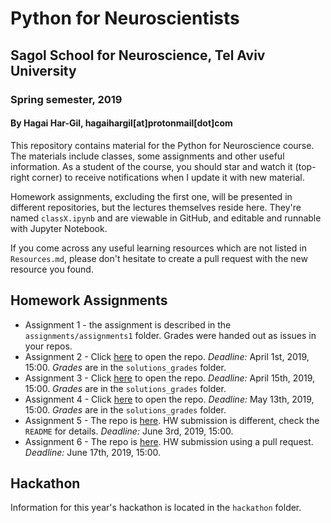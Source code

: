 # Python for Neuroscientists

## Sagol School for Neuroscience, Tel Aviv University

### Spring semester, 2019

#### By Hagai Har-Gil, hagaihargil[at]protonmail[dot]com

This repository contains material for the Python for Neuroscience course.
The materials include classes, some assignments and other useful information.
As a student of the course, you should star and watch it (top-right corner) to receive
notifications when I update it with new material.

Homework assignments, excluding the first one, will be presented in different repositories,
but the lectures themselves reside here. They're named `classX.ipynb` and are viewable in GitHub,
and editable and runnable with Jupyter Notebook.

If you come across any useful learning resources which are not listed in `Resources.md`,
please don't hesitate to create a pull request with the new resource you found.

## Homework Assignments

* Assignment 1 - the assignment is described in the ``assignments/assignments1`` folder. Grades were handed out as issues in your repos.
* Assignment 2 - Click [here](https://classroom.github.com/a/Lk_aw7SK) to open the repo. _Deadline:_ April 1st, 2019, 15:00. _Grades_ are in the ``solutions_grades`` folder.
* Assignment 3 - Click [here](https://classroom.github.com/a/c22J_eQk) to open the repo. _Deadline:_ April 15th, 2019, 15:00. _Grades_ are in the ``solutions_grades`` folder.
* Assignment 4 - Click [here](https://classroom.github.com/a/yP6NbbNG) to open the repo. _Deadline:_ May 13th, 2019, 15:00. _Grades_ are in the ``solutions_grades`` folder.
* Assignment 5 - The repo is [here](https://github.com/sagol-python-for-neuroscientists/hw5_2019). HW submission is different, check the `README` for details. _Deadline:_ June 3rd, 2019, 15:00.
* Assignment 6 - The repo is [here](https://github.com/sagol-python-for-neuroscientists/hw6_2019). HW submission using a pull request. _Deadline:_ June 17th, 2019, 15:00.

## Hackathon

Information for this year's hackathon is located in the `hackathon` folder.

